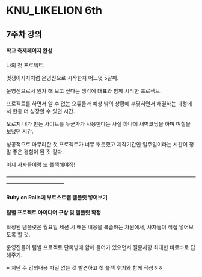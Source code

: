 # KNU_LIKELION 6th 
## 7주차 강의

#### 학교 축제페이지 완성

나의 첫 프로젝트.

멋쟁이사자처럼 운영진으로 시작한지 어느덧 5달째.

운영진으로서 뭔가 해 보고 싶다는 생각에 대표와 함께 시작한 프로젝트.

프로젝트를 하면서 알 수 없는 오류들과 예상 밖의 상황에 부딪히면서 해결하는 과정에서 한층 더 성장할 수 있던 시간.

오로지 내가 만든 사이트를 누군가가 사용한다는 사실 하나에 새벽코딩을 하며 며칠을 보냈던 시간.

성공적으로 마무리한 첫 프로젝트가 너무 뿌듯했고 제작기간인 일주일이라는 시간이 정말 좋은 경험이 된 것 같다.

이제 사자들이랑 또 플젝해야징!

———————————————————————————————————————————————

#### Ruby on Rails에 부트스트랩 템플릿 넣어보기

#### 팀별 프로젝트 아이디어 구상 및 템플릿 확정 

확정된 템플릿은 월요일 세션 시 배운 내용을 복습하는 차원에서, 사자들이 직접 넣어보도록 할 것.

운영진들이 팀별 프로젝트 단톡방에 함께 들어가 있으면서 질문사항 최대한 바로바로 답해주기.



※ 지난 주 강의내용 파일 없는 것 발견하고 첫 플젝 후기와 함께 작성ㅎㅎ

#### 

